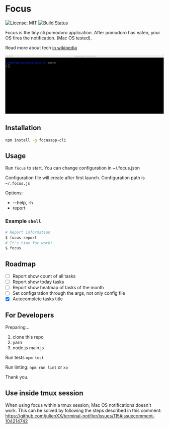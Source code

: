 # Focus
[![License: MIT](https://img.shields.io/badge/License-MIT-yellow.svg)](https://github.com/Partysun/focusapp-cli/blob/master/LICENSE)
[![Build Status](https://travis-ci.org/Partysun/focusapp-cli.svg?branch=master)](https://travis-ci.org/Partysun/focusapp-cli)

Focus is the tiny cli pomodoro application. After pomodoro has eaten, your OS
fires the notification. (Mac OS tested). 

Read more about tech [in wikipedia](https://en.wikipedia.org/wiki/Pomodoro_Technique#Underlying_principles)

![Demo](https://github.com/Partysun/focusapp-cli/blob/master/demo.gif)

## Installation

```bash
npm install -g focusapp-cli
```

## Usage

Run `focus` to start. You can change configuration in ~/.focus.json

Configuration file will create after first launch. Configuration path is `~/.focus.js`

Options: 
- --help, -h
- report

### Example `shell`

```bash
# Report information
$ focus report
# It's time for work!
$ focus
```

## Roadmap

- [ ] Report show count of all tasks 
- [ ] Report show today tasks
- [ ] Report show heatmap of tasks of the month
- [ ] Set configaration through the args, not only config file
- [x] Autocomplete tasks title

## For Developers

Preparing...

1. clone this repo
2. yarn
3. node.js main.js

Run tests `npm test`

Run linting: `npm run lint` or `xo`

Thank you.

## Use inside tmux session

When using focus within a tmux session, Mac OS notifications doesn't work. This can be solved by following the steps described in this comment: https://github.com/julienXX/terminal-notifier/issues/115#issuecomment-104214742
